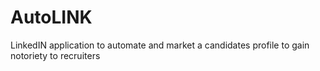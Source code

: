 # AutoLINK
LinkedIN application to automate and market a candidates profile to gain notoriety to recruiters
